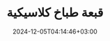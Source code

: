 ---
title: "قبعة طباخ كلاسيكية"
date: 2024-12-05T04:14:46+03:00
draft: false
pargraph1: "أضف لمسة من الاحترافية إلى مطبخك مع قبعة الطباخ الكلاسيكية هذه. صُممت هذه القبعة لتكون قطعة أساسية في زي أي طاهٍ، فهي تجمع بين الأناقة والوظيفة. مصنوعة من قماش قطني متين، هذه القبعة تضمن لك الراحة والمتانة طوال يوم العمل."
pargraph2: "
    تتميز هذه القبعة بتصميمها الكلاسيكي الذي يجعل منها إضافة أنيقة لأي زي مطبخ. كما أنها تساعد في الحفاظ على نظافة شعرك ومنع تساقط الشعر على الطعام، مما يضمن أعلى معايير النظافة في المطبخ. ويمكننا تخصيص هذه القبعة بشعار مطعمك أو اسمك لتعكس هوية عملك.
"
heroImg: "../../images/product/chef_hat/main.png"
image1: "../../images/product/chef_hat/main.png"
image2: "../../images/product/chef_hat/image2.png"
image3: "../../images/product/chef_hat/image3.png"

---